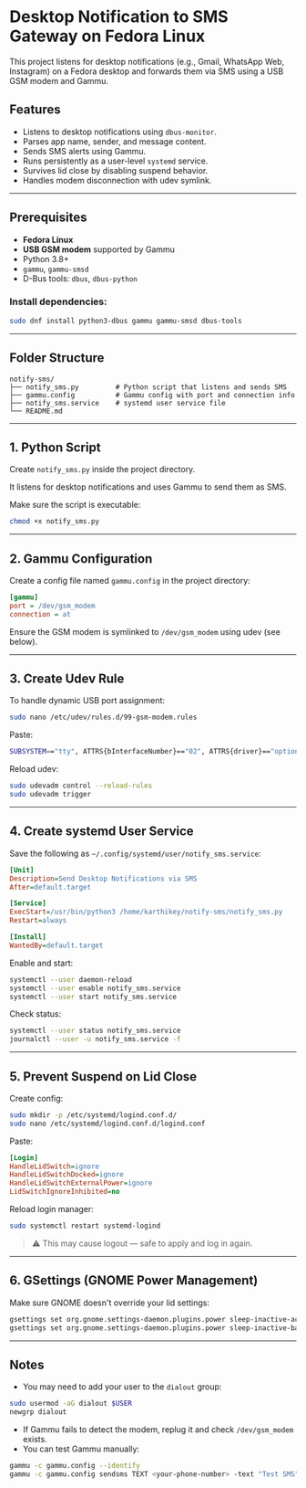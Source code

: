 # Desktop Notification to SMS Gateway on Fedora Linux

This project listens for desktop notifications (e.g., Gmail, WhatsApp Web, Instagram) on a Fedora desktop and forwards them via SMS using a USB GSM modem and Gammu.

## Features

- Listens to desktop notifications using `dbus-monitor`.
- Parses app name, sender, and message content.
- Sends SMS alerts using Gammu.
- Runs persistently as a user-level `systemd` service.
- Survives lid close by disabling suspend behavior.
- Handles modem disconnection with udev symlink.

---

## Prerequisites

- **Fedora Linux**
- **USB GSM modem** supported by Gammu
- Python 3.8+
- `gammu`, `gammu-smsd`
- D-Bus tools: `dbus`, `dbus-python`

### Install dependencies:

```bash
sudo dnf install python3-dbus gammu gammu-smsd dbus-tools
```

---

## Folder Structure

```
notify-sms/
├── notify_sms.py         # Python script that listens and sends SMS
├── gammu.config          # Gammu config with port and connection info
├── notify_sms.service    # systemd user service file
└── README.md
```

---

## 1. Python Script

Create `notify_sms.py` inside the project directory.

It listens for desktop notifications and uses Gammu to send them as SMS.

Make sure the script is executable:

```bash
chmod +x notify_sms.py
```

---

## 2. Gammu Configuration

Create a config file named `gammu.config` in the project directory:

```ini
[gammu]
port = /dev/gsm_modem
connection = at
```

Ensure the GSM modem is symlinked to `/dev/gsm_modem` using udev (see below).

---

## 3. Create Udev Rule

To handle dynamic USB port assignment:

```bash
sudo nano /etc/udev/rules.d/99-gsm-modem.rules
```

Paste:

```bash
SUBSYSTEM=="tty", ATTRS{bInterfaceNumber}=="02", ATTRS{driver}=="option", SYMLINK+="gsm_modem"
```

Reload udev:

```bash
sudo udevadm control --reload-rules
sudo udevadm trigger
```

---

## 4. Create systemd User Service

Save the following as `~/.config/systemd/user/notify_sms.service`:

```ini
[Unit]
Description=Send Desktop Notifications via SMS
After=default.target

[Service]
ExecStart=/usr/bin/python3 /home/karthikey/notify-sms/notify_sms.py
Restart=always

[Install]
WantedBy=default.target
```

Enable and start:

```bash
systemctl --user daemon-reload
systemctl --user enable notify_sms.service
systemctl --user start notify_sms.service
```

Check status:

```bash
systemctl --user status notify_sms.service
journalctl --user -u notify_sms.service -f
```

---

## 5. Prevent Suspend on Lid Close

Create config:

```bash
sudo mkdir -p /etc/systemd/logind.conf.d/
sudo nano /etc/systemd/logind.conf.d/logind.conf
```

Paste:

```ini
[Login]
HandleLidSwitch=ignore
HandleLidSwitchDocked=ignore
HandleLidSwitchExternalPower=ignore
LidSwitchIgnoreInhibited=no
```

Reload login manager:

```bash
sudo systemctl restart systemd-logind
```

> ⚠️ This may cause logout — safe to apply and log in again.

---

## 6. GSettings (GNOME Power Management)

Make sure GNOME doesn't override your lid settings:

```bash
gsettings set org.gnome.settings-daemon.plugins.power sleep-inactive-ac-type 'nothing'
gsettings set org.gnome.settings-daemon.plugins.power sleep-inactive-battery-type 'nothing'
```

---

## Notes

- You may need to add your user to the `dialout` group:

```bash
sudo usermod -aG dialout $USER
newgrp dialout
```

- If Gammu fails to detect the modem, replug it and check `/dev/gsm_modem` exists.
- You can test Gammu manually:

```bash
gammu -c gammu.config --identify
gammu -c gammu.config sendsms TEXT <your-phone-number> -text "Test SMS"
```
